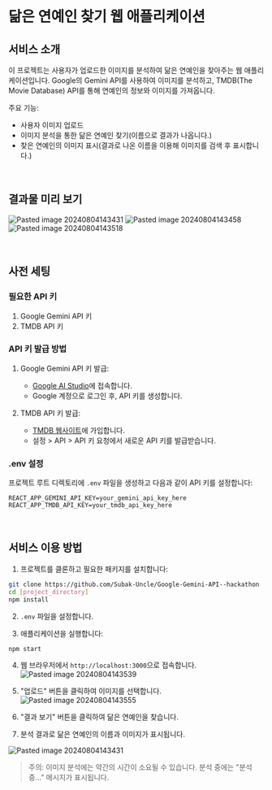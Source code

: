 # 닮은 연예인 찾기 웹 애플리케이션


## 서비스 소개

이 프로젝트는 사용자가 업로드한 이미지를 분석하여 닮은 연예인을 찾아주는 웹 애플리케이션입니다. 
Google의 Gemini API를 사용하여 이미지를 분석하고, TMDB(The Movie Database) API를 통해 연예인의 정보와 이미지를 가져옵니다.

주요 기능:
- 사용자 이미지 업로드
- 이미지 분석을 통한 닮은 연예인 찾기(이름으로 결과가 나옵니다.)
- 찾은 연예인의 이미지 표시(결과로 나온 이름을 이용해 이미지를 검색 후 표시합니다.)

<br />

## 결과물 미리 보기
![Pasted image 20240804143431](https://github.com/user-attachments/assets/0eb792f1-82db-4483-b881-fd26852d3a1d)
![Pasted image 20240804143458](https://github.com/user-attachments/assets/eb0c347c-63eb-4092-b899-e5704afef7b7)
![Pasted image 20240804143518](https://github.com/user-attachments/assets/f572b6f2-4262-4a11-92a3-265ffc82da55)

<br />

## 사전 세팅

### 필요한 API 키

1. Google Gemini API 키
2. TMDB API 키

### API 키 발급 방법

1. Google Gemini API 키 발급:
   - [Google AI Studio](https://makersuite.google.com/app/apikey)에 접속합니다.
   - Google 계정으로 로그인 후, API 키를 생성합니다.

2. TMDB API 키 발급:
   - [TMDB 웹사이트](https://www.themoviedb.org/)에 가입합니다.
   - 설정 > API > API 키 요청에서 새로운 API 키를 발급받습니다.

### .env 설정

프로젝트 루트 디렉토리에 `.env` 파일을 생성하고 다음과 같이 API 키를 설정합니다:
```
REACT_APP_GEMINI_API_KEY=your_gemini_api_key_here
REACT_APP_TMDB_API_KEY=your_tmdb_api_key_here
```

<br />


## 서비스 이용 방법

1. 프로젝트를 클론하고 필요한 패키지를 설치합니다:
```bash
git clone https://github.com/Subak-Uncle/Google-Gemini-API--hackathon
cd [project_directory]
npm install
```

2. `.env` 파일을 설정합니다.

3. 애플리케이션을 실행합니다:
```bash
npm start
```

4. 웹 브라우저에서 `http://localhost:3000`으로 접속합니다.
![Pasted image 20240804143539](https://github.com/user-attachments/assets/72026564-8152-4894-baf4-06413eb6254b)



5. "업로드" 버튼을 클릭하여 이미지를 선택합니다.
![Pasted image 20240804143555](https://github.com/user-attachments/assets/3eb0e311-782e-4be3-9a93-1f002d201cff)



6. "결과 보기" 버튼을 클릭하여 닮은 연예인을 찾습니다.

7. 분석 결과로 닮은 연예인의 이름과 이미지가 표시됩니다.

![Pasted image 20240804143431](https://github.com/user-attachments/assets/0eb792f1-82db-4483-b881-fd26852d3a1d)

> 주의: 이미지 분석에는 약간의 시간이 소요될 수 있습니다. 분석 중에는 "분석 중..." 메시지가 표시됩니다.




